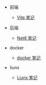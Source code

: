 - 前端

  - [Vite 笔记](Vite.md)
 
- 后端

  - [Net6 笔记](NET.md)
  
- docker

  - [docker 笔记](docker.md)
  

- liunx

  - [Liunx 笔记](Liunx.md)
 
